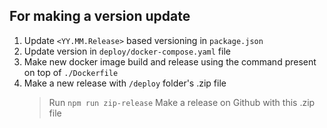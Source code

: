 ## For making a version update

1. Update `<YY.MM.Release>` based versioning in `package.json`
2. Update version in `deploy/docker-compose.yaml` file
3. Make new docker image build and release using the command present on top of `./Dockerfile`
4. Make a new release with `/deploy` folder's .zip file
   > Run `npm run zip-release`
   > Make a release on Github with this .zip file
